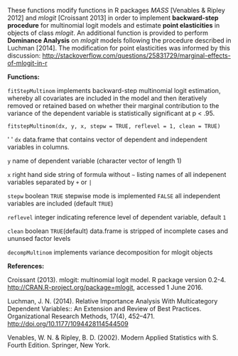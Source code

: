 These functions modify functions in R packages _MASS_ [Venables & Ripley 2012] and _mlogit_ [Croissant 2013] in order to implement **backward-step procedure** for multinomial logit models and estimate **point elasticities** in objects of class _mlogit_. An additional function is provided to perform **Dominance Analysis** on _mlogit_ models following the procedure described in Luchman [2014]. The modification for point elasticities was informed by this discussion: http://stackoverflow.com/questions/25831729/marginal-effects-of-mlogit-in-r

**Functions:**

`fitStepMultinom` implements backward-step multinomial logit estimation, whereby all covariates are included in the model and then iteratively removed or retained based on whether their marginal contribution to the variance of the dependent variable is statistically significant at p < .95.

	fitstepMultinom(dx, y, x, stepw = TRUE, reflevel = 1, clean = TRUE)

'      ' `dx`        data.frame that contains vector of dependent and independent variables in columns.

`y`         name of dependent variable (character vector of length 1)
  
`x`         right hand side string of formula without `~` listing names of all indepenent variables separated by `+` or `|`
  
`stepw`     boolean `TRUE` stepwise mode is implemented `FALSE` all independent variables are included (default `TRUE`)
  
`reflevel`  integer indicating reference level of dependent variable, default `1`
  
`clean`     boolean `TRUE`(default) data.frame is stripped of incomplete cases and ununsed factor levels

`decompMultinom` implements variance decomposition for mlogit objects 

**References:**

Croissant (2013). mlogit: multinomial logit model. R package version 0.2-4. http://CRAN.R-project.org/package=mlogit, accessed 1 June 2016.

Luchman, J. N. (2014). Relative Importance Analysis With Multicategory Dependent Variables:: An Extension and Review of Best Practices. Organizational Research Methods, 17(4), 452–471. http://doi.org/10.1177/1094428114544509

Venables, W. N. & Ripley, B. D. (2002). Modern Applied Statistics with S. Fourth Edition. Springer, New York.
